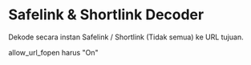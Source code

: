 # Safelink & Shortlink Decoder
Dekode secara instan Safelink / Shortlink (Tidak semua) ke URL tujuan.

allow_url_fopen harus "On"
